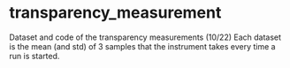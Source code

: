 # transparency_measurement
Dataset and code of the transparency measurements (10/22)
Each dataset is the mean (and std) of 3 samples that the instrument takes every time a run is started.
